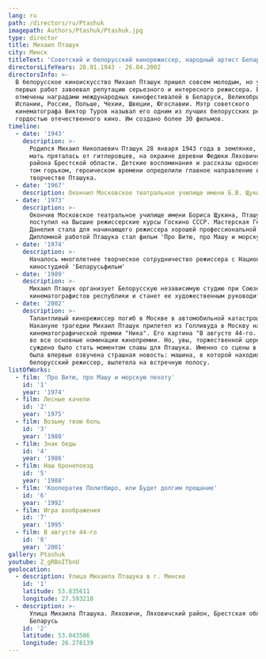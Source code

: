 ```yaml
---
lang: ru
path: /directors/ru/Ptashuk
imagepath: Authors/Ptashuk/Ptashuk.jpg
type: director
title: Михаил Пташук
city: Минск
titleText: 'Советский и белорусский кинорежиссер, народный артист Беларуси.'
directorsLifeYears: 28.01.1943 - 26.04.2002
directorsInfo: >-
  В белорусское киноискусство Михаил Пташук пришел совсем молодым, но уже с
  первых работ завоевал репутацию серьезного и интересного режиссера. Его фильмы
  отмечены наградами международных кинофестивалей в Беларуси, Великобритании,
  Испании, России, Польше, Чехии, Швеции, Югославии. Мэтр советского
  кинематографа Виктор Туров называл его одним из лучших белорусских режиссеров,
  гордостью отечественного кино. Им создано более 30 фильмов.
timeline:
  - date: '1943'
    description: >-
      Родился Михаил Николаевич Пташук 28 января 1943 года в землянке, в которой
      мать пряталась от гитлеровцев, на окраине деревни Федюки Ляховичского
      района Брестской области. Детские воспоминания и рассказы односельчан о
      том горьком, героическом времени определили главное направление в
      творчестве Пташука.
  - date: '1967'
    description: Окончил Московское театральное училище имени Б.В. Щукина
  - date: '1973'
    description: >-
      Окончив Московское театральное училище имени Бориса Щукина, Пташук
      поступил на Высшие режиссерские курсы Госкино СССР. Мастерская Георгия
      Данелия стала для начинающего режиссера хорошей профессиональной школой.
      Дипломной работой Пташука стал фильм 'Про Витю, про Машу и морскую пехоту'
  - date: '1974'
    description: >-
      Началось многолетнее творческое сотрудничество режиссера с Национальной
      киностудией 'Беларусьфильм'
  - date: '1989'
    description: >-
      Михаил Пташук организует Белорусскую независимую студию при Союзе
      кинематографистов республики и станет ее художественным руководителем
  - date: '2002'
    description: >-
      Талантливый кинорежиссер погиб в Москве в автомобильной катастрофе.
      Накануне трагедии Михаил Пташук прилетел из Голливуда в Москву на вручение
      кинематографической премии "Ника". Его картина "В августе 44-го..." попала
      во все основные номинации кинопремии. Но, увы, торжественной церемонии не
      суждено было стать моментом славы для Пташука. Именно со сцены в Москве
      была впервые озвучена страшная новость: машина, в которой находился
      белорусский режиссер, вылетела на встречную полосу.
listOfWorks:
  - film: 'Про Витю, про Машу и морскую пехоту'
    id: '1'
    year: '1974'
  - film: Лесные качели
    id: '2'
    year: '1975'
  - film: Возьму твою боль
    id: '3'
    year: '1980'
  - film: Знак беды
    id: '4'
    year: '1986'
  - film: Наш бронепоезд
    id: '5'
    year: '1988'
  - film: 'Кооператив Политбюро, или Будет долгим прощание'
    id: '6'
    year: '1992'
  - film: Игра воображения
    id: '7'
    year: '1995'
  - film: В августе 44-го
    id: '8'
    year: '2001'
gallery: Ptashuk
youtube: Z_gRBoITbnU
geolocation:
  - description: Улица Михаила Пташука в г. Минске
    id: '1'
    latitude: 53.835611
    longitude: 27.593218
  - description: >-
      Улица Михаила Пташука. Ляховичи, Ляховичский район, Брестская область,
      Беларусь
    id: '2'
    latitude: 53.043586
    longitude: 26.278139
---
```


